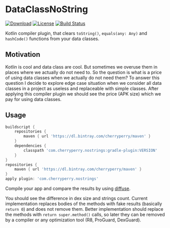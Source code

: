 # DataClassNoString

[![Download](https://api.bintray.com/packages/cherryperry/maven/DataClassNoString/images/download.svg)](https://bintray.com/cherryperry/maven/DataClassNoString/_latestVersion)
[![License](https://img.shields.io/badge/Licence-MIT-blue)](https://github.com/badoo/Reaktive/blob/master/LICENSE)
[![Build Status](https://github.com/CherryPerry/DataClassNoString/workflows/Build/badge.svg?branch=master)](https://github.com/CherryPerry/DataClassNoString/actions)

Kotlin compiler plugin, that clears `toString()`, `equals(any: Any)` and `hashCode()` functions from your data classes.

## Motivation

Kotlin is cool and data class are cool. But sometimes we overuse them in places where we actually do not need to. So the
question is what is a price of using data classes when we actually do not need them? To answer this question I decide to
explore edge case situation when we consider all data classes in a project as useless and replaceable with simple
classes. After applying this compiler plugin we should see the price (APK size) which we pay for using data classes.

## Usage

```groovy
buildscript {
    repositories {
        maven { url 'https://dl.bintray.com/cherryperry/maven' }
    }
    dependencies {
        classpath 'com.cherryperry.nostrings:gradle-plugin:VERSION'
    }
}
repositories {
    maven { url 'https://dl.bintray.com/cherryperry/maven' }
}
apply plugin: 'com.cherryperry.nostrings'
```

Compile your app and compare the results by using [diffuse](https://github.com/JakeWharton/diffuse).

You should see the difference in dex size and strings count. Current implementation replaces bodies of the methods with
fake results (basically `return 0`)
and does not remove them. Better implementation should replace the methods with `return super.method()` calls, so later
they can be removed by a compiler or any optimization tool (R8, ProGuard, DexGuard).
